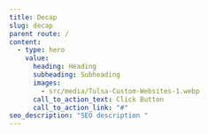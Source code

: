 ```yaml
---
title: Decap
slug: decap
parent route: /
content:
  - type: hero
    value:
      heading: Heading
      subheading: Subheading
      images:
        - src/media/Tulsa-Custom-Websites-1.webp
      call_to_action_text: Click Button
      call_to_action_link: "#"
seo_description: "SEO description "
---
```

